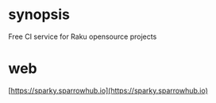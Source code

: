 # synopsis 

 Free CI service for Raku opensource projects

 # web

[https://sparky.sparrowhub.io](https://sparky.sparrowhub.io)
